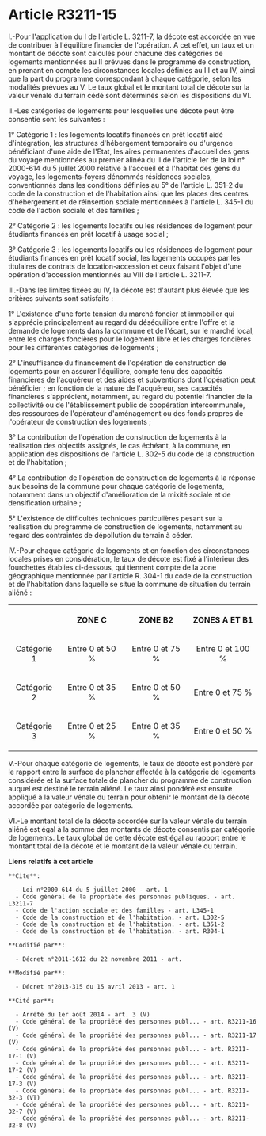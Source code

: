 # Article R3211-15

I.-Pour l'application du I de l'article L. 3211-7, la décote est accordée en vue de contribuer à l'équilibre financier de
l'opération. A cet effet, un taux et un montant de décote sont calculés pour chacune des catégories de logements mentionnées
au II prévues dans le programme de construction, en prenant en compte les circonstances locales définies au III et au IV,
ainsi que la part du programme correspondant à chaque catégorie, selon les modalités prévues au V. Le taux global et le
montant total de décote sur la valeur vénale du terrain cédé sont déterminés selon les dispositions du VI. 

II.-Les catégories de logements pour lesquelles une décote peut être consentie sont les suivantes : 

1° Catégorie 1 : les logements locatifs financés en prêt locatif aidé d'intégration, les structures d'hébergement temporaire
ou d'urgence bénéficiant d'une aide de l'Etat, les aires permanentes d'accueil des gens du voyage mentionnées au premier
alinéa du II de l'article 1er de la loi n° 2000-614 du 5 juillet 2000 relative à l'accueil et à l'habitat des gens du voyage,
les logements-foyers dénommés résidences sociales, conventionnés dans les conditions définies au 5° de l'article L. 351-2 du
code de la construction et de l'habitation ainsi que les places des centres d'hébergement et de réinsertion sociale
mentionnées à l'article L. 345-1 du code de l'action sociale et des familles ; 

2° Catégorie 2 : les logements locatifs ou les résidences de logement pour étudiants financés en prêt locatif à usage
social ; 

3° Catégorie 3 : les logements locatifs ou les résidences de logement pour étudiants financés en prêt locatif social, les
logements occupés par les titulaires de contrats de location-accession et ceux faisant l'objet d'une opération d'accession
mentionnés au VIII de l'article L. 3211-7. 

III.-Dans les limites fixées au IV, la décote est d'autant plus élevée que les critères suivants sont satisfaits : 

1° L'existence d'une forte tension du marché foncier et immobilier qui s'apprécie principalement au regard du déséquilibre
entre l'offre et la demande de logements dans la commune et de l'écart, sur le marché local, entre les charges foncières pour
le logement libre et les charges foncières pour les différentes catégories de logements ; 

2° L'insuffisance du financement de l'opération de construction de logements pour en assurer l'équilibre, compte tenu des
capacités financières de l'acquéreur et des aides et subventions dont l'opération peut bénéficier ; en fonction de la nature
de l'acquéreur, ses capacités financières s'apprécient, notamment, au regard du potentiel financier de la collectivité ou de
l'établissement public de coopération intercommunale, des ressources de l'opérateur d'aménagement ou des fonds propres de
l'opérateur de construction des logements ; 

3° La contribution de l'opération de construction de logements à la réalisation des objectifs assignés, le cas échéant, à la
commune, en application des dispositions de l'article L. 302-5 du code de la construction et de l'habitation ; 

4° La contribution de l'opération de construction de logements à la réponse aux besoins de la commune pour chaque catégorie
de logements, notamment dans un objectif d'amélioration de la mixité sociale et de densification urbaine ; 

5° L'existence de difficultés techniques particulières pesant sur la réalisation du programme de construction de logements,
notamment au regard des contraintes de dépollution du terrain à céder. 

IV.-Pour chaque catégorie de logements et en fonction des circonstances locales prises en considération, le taux de décote
est fixé à l'intérieur des fourchettes établies ci-dessous, qui tiennent compte de la zone géographique mentionnée par
l'article R. 304-1 du code de la construction et de l'habitation dans laquelle se situe la commune de situation du terrain
aliéné : 

<table>
  <tbody>
    <tr>
      <th>

</th>
      <th>

ZONE C 

</th>
      <th>

ZONE B2 

</th>
      <th>

ZONES A ET B1 

</th>
    </tr>
    <tr>
      <td align="center">

Catégorie 1 

</td>
      <td align="center">

Entre 0 et 50 % 

</td>
      <td align="center">

Entre 0 et 75 % 

</td>
      <td align="center">

Entre 0 et 100 % 

</td>
    </tr>
    <tr>
      <td align="center">

Catégorie 2 

</td>
      <td align="center">

Entre 0 et 35 % 

</td>
      <td align="center">

Entre 0 et 50 % 

</td>
      <td align="center">

Entre 0 et 75 % 

</td>
    </tr>
    <tr>
      <td align="center">

Catégorie 3 

</td>
      <td align="center">

Entre 0 et 25 % 

</td>
      <td align="center">

Entre 0 et 35 % 

</td>
      <td align="center">

Entre 0 et 50 % 

</td>
    </tr>
  </tbody>
</table>

V.-Pour chaque catégorie de logements, le taux de décote est pondéré par le rapport entre la surface de plancher affectée à
la catégorie de logements considérée et la surface totale de plancher du programme de construction auquel est destiné le
terrain aliéné. Le taux ainsi pondéré est ensuite appliqué à la valeur vénale du terrain pour obtenir le montant de la décote
accordée par catégorie de logements. 

VI.-Le montant total de la décote accordée sur la valeur vénale du terrain aliéné est égal à la somme des montants de décote
consentis par catégorie de logements. Le taux global de cette décote est égal au rapport entre le montant total de la décote
et le montant de la valeur vénale du terrain.

**Liens relatifs à cet article**

	**Cite**:

	  - Loi n°2000-614 du 5 juillet 2000 - art. 1
	  - Code général de la propriété des personnes publiques. - art. L3211-7
	  - Code de l'action sociale et des familles - art. L345-1
	  - Code de la construction et de l'habitation. - art. L302-5
	  - Code de la construction et de l'habitation. - art. L351-2
	  - Code de la construction et de l'habitation. - art. R304-1

	**Codifié par**:

	  - Décret n°2011-1612 du 22 novembre 2011 - art.

	**Modifié par**:

	  - Décret n°2013-315 du 15 avril 2013 - art. 1

	**Cité par**:

	  - Arrêté du 1er août 2014 - art. 3 (V)
	  - Code général de la propriété des personnes publ... - art. R3211-16 (V)
	  - Code général de la propriété des personnes publ... - art. R3211-17 (V)
	  - Code général de la propriété des personnes publ... - art. R3211-17-1 (V)
	  - Code général de la propriété des personnes publ... - art. R3211-17-2 (V)
	  - Code général de la propriété des personnes publ... - art. R3211-17-3 (V)
	  - Code général de la propriété des personnes publ... - art. R3211-32-3 (VT)
	  - Code général de la propriété des personnes publ... - art. R3211-32-7 (V)
	  - Code général de la propriété des personnes publ... - art. R3211-32-8 (V)
